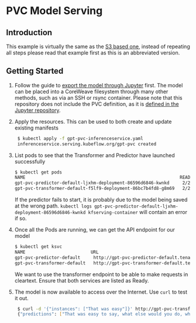 # PVC Model Serving

## Introduction

This example is virtually the same as the [S3 based one](service-s3.md), instead of repeating all steps please read that example first as this is an abbreviated version.

## Getting Started

1. Follow the guide to [export the model through Jupyter](jupyter-pvc.md) first. The model can be placed into a CoreWeave filesystem through many other methods, such as via an SSH or rsync container. Please note that this repository does not include the PVC definition, as it is [defined in the Jupyter repository](https://github.com/coreweave/kubernetes-cloud/tree/ed7ecb3d5786e960506bc20bb1e2d044ad914555/online-inference/gpt-2/jupyter-pvc/model-storage-pvc.yaml).
2.  Apply the resources. This can be used to both create and update existing manifests

    ```bash
     $ kubectl apply -f gpt-pvc-inferenceservice.yaml
     inferenceservice.serving.kubeflow.org/gpt-pvc created
    ```
3.  List pods to see that the Transformer and Predictor have launched successfully

    ```bash
    $ kubectl get pods
    NAME                                                           READY   STATUS    RESTARTS   AGE
    gpt-pvc-predictor-default-ljxhm-deployment-86596d6846-kwnkd     2/2     Running   0          34s
    gpt-pvc-transformer-default-f5lf9-deployment-86bc7b4fd8-g8m69   2/2     Running   0          34s
    ```

    If the predictor fails to start, it is probably due to the model being saved at the wrong path. `kubectl logs gpt-pvc-predictor-default-ljxhm-deployment-86596d6846-kwnkd kfserving-container` will contain an error if so.
4.  Once all the Pods are running, we can get the API endpoint for our model

    ```bash
    $ kubectl get ksvc
    NAME                         URL                                                                       LATESTCREATED                      LATESTREADY                        READY   REASON
    gpt-pvc-predictor-default     http://gpt-pvc-predictor-default.tenant-test.knative.chi.coreweave.com     gpt-pvc-predictor-default-ljxhm     gpt-pvc-predictor-default-ljxhm     True
    gpt-pvc-transformer-default   http://gpt-pvc-transformer-default.tenant-test.knative.chi.coreweave.com   gpt-pvc-transformer-default-f5lf9   gpt-pvc-transformer-default-f5lf9   True
    ```

    We want to use the transformer endpoint to be able to make requests in cleartext. Ensure that both services are listed as Ready.
5.  The model is now available to access over the Internet. Use `curl` to test it out.

    ```bash
     $ curl -d '{"instances": ["That was easy"]}' http://gpt-pvc-transformer-default.tenant-test.knative.chi.coreweave.com/v1/models/gpt-pvc:predict
     {"predictions": ["That was easy to say, what else would you do, what would you do, would you say to your daughter and say to her, 'Where is the work you're doing, where is the work you're working on, and how are you doing it?' and she was like, 'I'm not going to be here, I can't do it!' and she became, you know, frustrated. And I think there's a different type of anxiety. There's this self-pity that comes in, and that's also why they call their child a 'brilliant' child.\n\nShe was always saying that when she was a little girl, there was something really important to do. But she really doesn't go. She knows that whatever she does, when she's ready, she's going to go into any school or program and that she's going to do. And she really needs to do that, because it's just so much more exciting to her now.\n\nIt made her less able to put her mind at the 'solution' to her child's difficulties \u2013 even as she had more opportunities than I or anyone could ever do, and at a time when we were trying a lot of things to find the balance in the world. And I"]}
    ```

